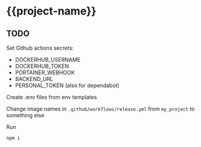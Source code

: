 # {{project-name}}

## TODO

Set Github actions secrets:

- DOCKERHUB_USERNAME
- DOCKERHUB_TOKEN
- PORTAINER_WEBHOOK
- BACKEND_URL
- PERSONAL_TOKEN (also for dependabot)

Create .env files from env templates

Change image names in `.github/workflows/release.yml` from `my_project` to something else

Run
```
npm i
```
